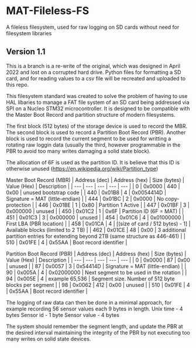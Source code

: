 # MAT-Fileless-FS
A fileless filesystem, used for raw logging on SD cards without need for filesystem libraries

## Version 1.1
This is a branch is a re-write of the original, which was designed in April 2022 and lost on a corrupted hard drive. Python files for formatting a SD card, and for reading values to a csv file will be recreated and uploaded to this repo.

This filesystem standard was created to solve the problem of having to use HAL libaries to manage a FAT file system of an SD card being addressed via SPI on a Nucleo STM32 microcontroller. It is designed to be compatible with the Master Boot Record and partition structure of modern filesystems.

The first block (512 bytes) of the storage device is used to record the MBR. The second block is used to record a Partition Boot Record (PBR). Another block is used to record the current segment to be used for writting a rotating raw loggin data (usually the third, however programmable in the PBR to avoid too many writes damaging a solid state block).

The allocation of 6F is used as the partition ID. It is believe that this ID is otherwise unused (https://en.wikipedia.org/wiki/Partition_type)

Master Boot Record (MBR)
|	Address (dec)	|	Address (hex)	|	Size (bytes)	|	Value (Hex)	|	Description	|
|	---	|	---	|	---	|	---	|	---	|
|	0	|	0x0000	|	440	|	0x00	|	unused bootstrap code	|
|	440	|	0x01B8	|	4	|	0x0054414D	|	Signature = MAT (little-endian)	|
|	444	|	0x01BC	|	2	|	0x0000	|	No copy-protection	|
|	446	|	0x01BE	|	1	|	0x80	|	Partition 1 Active	|
|	447	|	0x01BF	|	3	|	0x000000	|	unused	|
|	450	|	0x01C2	|	1	|	0x6F	|	Partition ID (6F = MAT)	|
|	451	|	0x01C3	|	3	|	0x000000	|	unused	|
|	454	|	0x01C6	|	4	|	0x01000000	|	First LBA (PBR location)	|
|	458	|	0x01CA	|	4	|	[(size of card / 512 bytes) - 1]	|	Available blocks (limited to 2 TB)	|
|	462	|	0x01CE	|	48	|	0x00	|	3 additional partition entries for extending beyond 2TB (same structure as 446-461)	|
|	510	|	0x01FE	|	4	|	0x55AA	|	Boot record identifier	|

Partition Boot Record (PBR)
|	Address (dec)	|	Address (hex)	|	Size (bytes)	|	Value (Hex)	|	Description	|
|	---	|	---	|	---	|	---	|	---	|
|	0	|	0x0000	|	87	|	0x00	|	unused	|
|	87	|	0x0057	|	3	|	0x54414D	|	Signature = MAT (little-endian)	|
|	90	|	0x005A	|	4	|	0x02000000	|	Next segment to be used in the rotation	|
|	94	|	0x005E	|	4	|	example 65,536	|	Segment size. Number of 512 byte blocks per segment	|
|	98	|	0x0062	|	412	|	0x00	|	unused	|
|	510	|	0x01FE	|	4	|	0x55AA	|	Boot record identifier	|

The logging of raw data can then be done in a minimal approach, for example recording 56 sensor values each 9 bytes in length.
Unix time - 4 bytes
Sensor id - 1 byte
Sensor value - 4 bytes

The system should remember the segment length, and update the PBR at the desired interval maintaining the integrity of the PBR by not executing too many writes on solid state devices.
